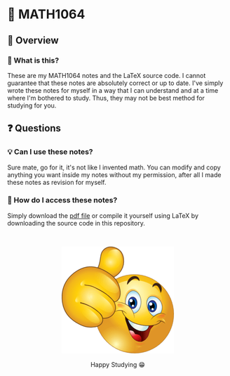 # 📕 MATH1064
## 👀 Overview
### 💬 What is this?
These are my MATH1064 notes and the LaTeX source code. I cannot guarantee that these notes are absolutely correct or
up to date. I've simply wrote these notes for myself in a way that I can understand and at a time where I'm bothered
to study. Thus, they may not be best method for studying for you. 

## ❓ Questions
### 💡 Can I use these notes?
Sure mate, go for it, it's not like I invented math. You can modify and copy anything you want inside my notes
without my permission, after all I made these notes as revision for myself.

### 📝 How do I access these notes?
Simply download the [pdf file](<./MATH1064 Notes.pdf>) or compile it yourself 
using LaTeX by downloading the source code in this repository. <br>

<br>
<p align="center">
  <img src="./images/thumbs_up_emoji.png" />
  <div align="center">
    Happy Studying 😁
  </div>
</p>
